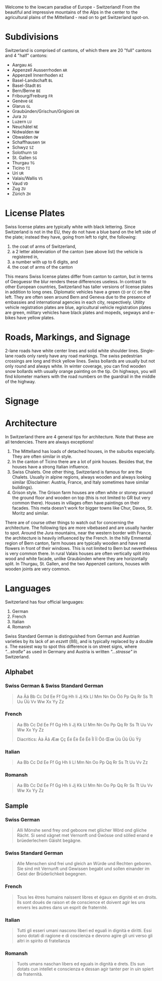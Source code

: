 Welcome to the lowcam paradise of Europe - Switzerland! From the beautiful and impressive mountains of the Alps in the center to the agricultural plains of the Mittelland - read on to get Switzerland spot-on.

# Subdivisions

Switzerland is comprised of cantons, of which there are 20 "full" cantons and 4 "half" cantons:

- Aargau `AG`
- Appenzell Ausserrhoden `AR`
- Appenzell Innerrhoden `AI`
- Basel-Landschaft `BL`
- Basel-Stadt `BS`
- Bern/Berne `BE`
- Fribourg/Freiburg `FR`
- Genève `GE`
- Glarus `GL`
- Graubünden/Grischun/Grigioni `GR`
- Jura `JU`
- Luzern `LU`
- Neuchâtel `NE`
- Nidwalden `NW`
- Obwalden `OW`
- Schaffhausen `SH`
- Schwyz `SZ`
- Solothurn `SO`
- St. Gallen `SG`
- Thurgau `TG`
- Ticino `TI`
- Uri `UR`
- Valais/Wallis `VS`
- Vaud `VD`
- Zug `ZU`
- Zürich `ZH`

# License Plates

Swiss license plates are typically white with black lettering. Since Switzerland is not in the EU, they do not have a blue band on the left side of the plate; instead they have, going from left to right, the following:

1. the coat of arms of Switzerland,
2. a 2 letter abbreviation of the canton (see above list) the vehicle is registered in,
3. a number with up to 6 digits, and
4. the coat of arms of the canton

This means Swiss license plates differ from canton to canton, but in terms of Geoguessr the blur renders these differences useless. In contrast to other European countries, Switzerland has taller versions of license plates in addition to long ones. Diplomatic vehicles have a green `CD` or `CC` on the left. They are often seen around Bern and Geneva due to the presence of embassies and international agencies in each city, respectively. Utility vehicle registration plates are blue, agricultural vehicle registration plates are green, military vehicles have black plates and mopeds, segways and e-bikes have yellow plates.

# Roads, Markings, and Signage

2-lane roads have white center lines and solid white shoulder lines. Single-lane roads only rarely have any road markings. The swiss pedestrian crossings are long and thick yellow lines. Swiss bollards are usually but not only round and always white. In winter coverage, you can find wooden snow bollards with usually orange painting on the tip. On highways, you will find kilometer markers with the road numbers on the guardrail in the middle of the highway.

# Signage

# Architecture

In Switzerland there are 4 general tips for architecture. Note that these are all tendencies. There are always exceptions!

1. The Mittelland has loads of detached houses, in the suburbs especially. They are often similar in style.
2. In the canton of Ticino there are a lot of pink houses. Besides that, the houses have a strong Italian influence.
3. Swiss Chalets. One other thing, Switzerland is famous for are the Chalets. Usually in alpine regions, always wooden and always looking similar (Disclaimer: Austria, France, and Italy sometimes have similar buildings).
4. Grison style. The Grison farm houses are often white or stoney around the ground floor and wooden on top (this is not limited to GR but very common there). Houses in villages often have paintings on their facades. This meta doesn't work for bigger towns like Chur, Davos, St. Moritz and similar.

There are of course other things to watch out for concerning the architecture. The following tips are more vibebased and are usually harder to spot. Around the Jura mountains, near the western border with France, the architecture is heavily influenced by the French. In the hilly Emmental region of Bern canton, farm houses are typically wooden and have red flowers in front of their windows. This is not limited to Bern but nevertheless is very common there. In rural Valais houses are often vertically split into wood and white facade, unlike Graubünden where they are horizontally split. In Thurgau, St. Gallen, and the two Appenzell cantons, houses with wooden joints are very common.

# Languages

Switzerland has four official languages:

1. German
2. French
3. Italian
4. Romansh

Swiss Standard German is distinguished from German and Austrian varieties by its lack of an _eszett_ (ßß), and is typically replaced by a double _s_. The easiest way to spot this difference is on street signs, where _"...straße"_ as used in Germany and Austria is written _"...strasse"_ in Switzerland.

## Alphabet

### Swiss German & Swiss Standard German

> Aa Ää Bb Cc Dd Ee Ff Gg Hh Ii Jj Kk Ll Mm Nn Oo Öö Pp Qq Rr Ss Tt Uu Üü Vv Ww Xx Yy Zz

### French

> Aa Bb Cc Dd Ee Ff Gg Hh Ii Jj Kk Ll Mm Nn Oo Pp Qq Rr Ss Tt Uu Vv Ww Xx Yy Zz
>
> Diacritics: Àà Ââ Ææ Çç Éé Èè Êê Ëë Îî Ïï Ôô Œœ Ùù Ûû Üü Ÿÿ

### Italian

> Aa Bb Cc Dd Ee Ff Gg Hh Ii Ll Mm Nn Oo Pp Qq Rr Ss Tt Uu Vv Zz

### Romansh

> Aa Bb Cc Dd Ee Ff Gg Hh Ii Jj Kk Ll Mm Nn Oo Pp Qq Rr Ss Tt Uu Vv Ww Xx Yy Zz

## Sample

### Swiss German

> Alli Mönshe send frey ond geboore met gliicher Wörd ond gliiche Rächt. Si send xägnet met Vernonft ond Gwösse ond sölled enand e brüederlechem Gäisht begägne.

### Swiss Standard German

> Alle Menschen sind frei und gleich an Würde und Rechten geboren. Sie sind mit Vernunft und Gewissen begabt und sollen einander im Geist der Brüderlichkeit begegnen.

### French

> Tous les êtres humains naissent libres et égaux en dignité et en droits. Ils sont doués de raison et de conscience et doivent agir les uns envers les autres dans un esprit de fraternité.

### Italian

> Tutti gli esseri umani nascono liberi ed eguali in dignità e diritti. Essi sono dotati di ragione e di coscienza e devono agire gli uni verso gli altri in spirito di fratellanza

### Romansh

> Tuots umans naschan libers ed eguals in dignità e drets. Els sun dotats cun intellet e conscienza e dessan agir tanter per in uin spiert da fraternità.
